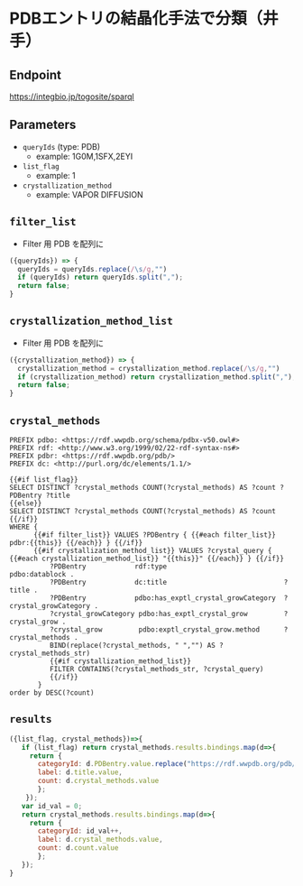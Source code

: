 # PDBエントリの結晶化手法で分類（井手）

## Endpoint

https://integbio.jp/togosite/sparql

## Parameters

* `queryIds` (type: PDB)
  * example: 1G0M,1SFX,2EYI
* `list_flag`
  * example: 1
* `crystallization_method`
  * example: VAPOR DIFFUSION

## `filter_list`
- Filter 用 PDB を配列に
```javascript
({queryIds}) => {
  queryIds = queryIds.replace(/\s/g,"")
  if (queryIds) return queryIds.split(",");
  return false;
}
```

## `crystallization_method_list`
- Filter 用 PDB を配列に
```javascript
({crystallization_method}) => {
  crystallization_method = crystallization_method.replace(/\s/g,"")
  if (crystallization_method) return crystallization_method.split(",");
  return false;
}
```

## `crystal_methods`

```sparql
PREFIX pdbo: <https://rdf.wwpdb.org/schema/pdbx-v50.owl#>
PREFIX rdf: <http://www.w3.org/1999/02/22-rdf-syntax-ns#>
PREFIX pdbr: <https://rdf.wwpdb.org/pdb/>
PREFIX dc: <http://purl.org/dc/elements/1.1/>

{{#if list_flag}}
SELECT DISTINCT ?crystal_methods COUNT(?crystal_methods) AS ?count ?PDBentry ?title
{{else}}
SELECT DISTINCT ?crystal_methods COUNT(?crystal_methods) AS ?count
{{/if}}  
WHERE {
      {{#if filter_list}} VALUES ?PDBentry { {{#each filter_list}} pdbr:{{this}} {{/each}} } {{/if}}
      {{#if crystallization_method_list}} VALUES ?crystal_query { {{#each crystallization_method_list}} "{{this}}" {{/each}} } {{/if}}
          ?PDBentry            rdf:type	                            pdbo:datablock .
          ?PDBentry            dc:title  	                        ?title .
          ?PDBentry            pdbo:has_exptl_crystal_growCategory	?crystal_growCategory .
          ?crystal_growCategory pdbo:has_exptl_crystal_grow	        ?crystal_grow .
          ?crystal_grow         pdbo:exptl_crystal_grow.method	    ?crystal_methods .
          BIND(replace(?crystal_methods, " ","") AS ?crystal_methods_str)
          {{#if crystallization_method_list}}
          FILTER CONTAINS(?crystal_methods_str, ?crystal_query)
          {{/if}}
       }                                   
order by DESC(?count)
```

## `results`

```javascript
({list_flag, crystal_methods})=>{
   if (list_flag) return crystal_methods.results.bindings.map(d=>{ 
     return {
       categoryId: d.PDBentry.value.replace("https://rdf.wwpdb.org/pdb/", ""), 
       label: d.title.value, 
       count: d.crystal_methods.value
       };
    });
   var id_val = 0;
   return crystal_methods.results.bindings.map(d=>{ 
     return {
       categoryId: id_val++, 
       label: d.crystal_methods.value, 
       count: d.count.value
       };
   });	
}
```
